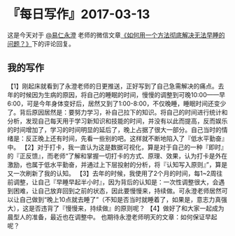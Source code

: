 # 『每日写作』2017-03-13

这是今天对于 [@易仁永澄](http://weibo.com/u/1640237087)  老师的微信文章[《如何用一个方法彻底解决无法早睡的问题？》](http://mp.weixin.qq.com/s/ngCgyOMfoZC3voactXWxaQ)下的评论回复。

## 我的写作

【1】刚起床就看到了永澄老师的日更推送，正好写到了自己急需解决的痛点。去年的时候因为生病的原因，将自己的睡眠的时间，慢慢的调整到可晚10:00——早6:00，可是今年身体变好后，居然又到了1:00-8:00，不仅晚睡，睡眠时间还变少了。背后原因居然是：要努力学习，补自己拉下的知识。将自己的时间进行统计和分析，发现自己每天用于学习新知识和技能的时间，并没有以此而提高，反而娱乐的时间增加了，学习的时间明显的延后了，晚上占据了很大一部分。自己当时的情绪是：反正晚上还有时间，先看一些别的吧。这样就不断地陷入了『低水平勤奋』中。
【2】对于打卡，我一直认为这是数据可视化，算是对于自己的一种『即时』的『正反馈』，而老师“了解和掌握一切打卡的方式、原理、效果，认为打卡是外在激励，也属于低水平勤奋，并通过上下层投射的分析，将『认知写入原则』”，算是又一次刷新了我的认知。
【3】去年的时候，我使用了2个月的时间，每1~2周往前调整，让自己『早睡早起半小时』，因为背后的认知是：一次性调整很大，会遇到困难，让自己放弃回到之前的状态，因此要慢慢来，持续做。可永澄老师居然可以让自己做到“晚上10点就去睡了”（不知是否当时就睡着了，如果是，意志力真强大），这是否违背了『慢慢来，持续做』的原则呢？
【4】做好了和大家一起成为晨型人的准备，最近也在调整中。
也期待永澄老师明天的文章：如何保证早起呢？
